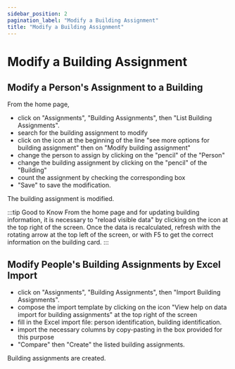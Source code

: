```yaml
---
sidebar_position: 2
pagination_label: "Modify a Building Assignment"
title: "Modify a Building Assignment"
---
```


# Modify a Building Assignment


## Modify a Person's Assignment to a Building

From the home page,

-   click on "Assignments", "Building Assignments", then "List Building Assignments".
-   search for the building assignment to modify
-   click on the icon at the beginning of the line "see more options for building assignment" then on "Modify building assignment"
-   change the person to assign by clicking on the "pencil" of the "Person"
-   change the building assignment by clicking on the "pencil" of the "Building"
-   count the assignment by checking the corresponding box
-   "Save" to save the modification.

The building assignment is modified.

:::tip Good to Know
From the home page and for updating building information, it is necessary to "reload visible data" by clicking on the icon at the top right of the screen. Once the data is recalculated, refresh with the rotating arrow at the top left of the screen, or with F5 to get the correct information on the building card.
:::


## Modify People's Building Assignments by Excel Import

-   click on "Assignments", "Building Assignments", then "Import Building Assignments".
-   compose the import template by clicking on the icon "View help on data import for building assignments" at the top right of the screen
-   fill in the Excel import file: person identification, building identification.
-   import the necessary columns by copy-pasting in the box provided for this purpose
-   "Compare" then "Create" the listed building assignments.

Building assignments are created.
